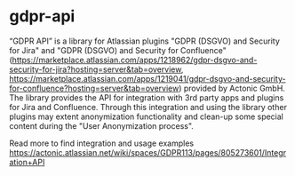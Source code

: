 # gdpr-api
“GDPR API” is a library for Atlassian plugins "GDPR (DSGVO) and Security for Jira" and "GDPR (DSGVO) and Security for Confluence" (https://marketplace.atlassian.com/apps/1218962/gdpr-dsgvo-and-security-for-jira?hosting=server&tab=overview, https://marketplace.atlassian.com/apps/1219041/gdpr-dsgvo-and-security-for-confluence?hosting=server&tab=overview) provided by Actonic GmbH. 
The library  provides the API for integration with 3rd party apps and plugins for Jira and Confluence. Through this integration and using the library other plugins may extent anonymization functionality and clean-up some special content during the "User Anonymization process".

Read more to find integration and usage examples https://actonic.atlassian.net/wiki/spaces/GDPR113/pages/805273601/Integration+API
